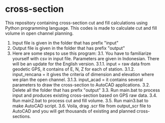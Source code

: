 # cross-section
This repository containing cross-section cut and fill calculations using Python programming language. This codes is made to calculate cut and fill volume in open channel planning.

1. Input file is given in the folder that has prefix "input"
2. Output file is given in the folder that has prefix "output"
3. Here are some steps to use this program:
  3.1. You have to familiarize yourself with csv in input file. Parameters are given in Indonesian. There will be an update for the English version.
        3.1.1. input         = raw data from geodetic GPS, it contains of E, N, Z for each of station.
        3.1.2. input_rencana = it gives the criteria of dimension and elevation where we plan the open channel.
        3.1.3. input_acad    = it contains several parameters to draw the cross-section to AutoCAD applications.
  3.2.  Delete all the folder that has prefix "output" 
  3.3.  Run main.bat to process input and produces existing cross-section based on GPS raw data.
  3.4.  Run main2.bat to process cut and fill volume.
  3.5.  Run main3.bat to make AutoCAD script.
  3.6.  Voila, drag .scr file from output_scr file to AutoCAD and you will get thousands of existing and planned cross-sections.
       
